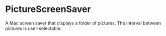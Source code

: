 # PictureScreenSaver

A Mac screen saver that displays a folder of pictures. The interval
between pictures is user-selectable.